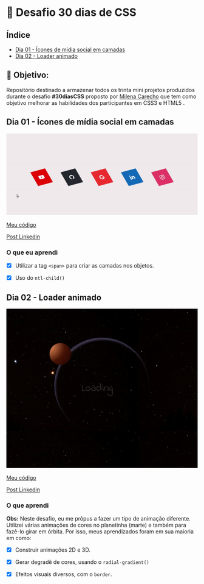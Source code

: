 # :checkered_flag: Desafio 30 dias de CSS

## Índice

- [Dia 01 - Ícones de mídia social em camadas](#Dia-01---Ícones-de-mídia-social-em-camadas)
- [Dia 02 - Loader animado](#Dia-02---Loader-animado)

## :pushpin: Objetivo: 

Repositório destinado a armazenar todos os trinta mini projetos produzidos durante o desafio **#30diasCSS** proposto por [Milena Carecho](https://github.com/MilenaCarecho) que tem como objetivo melhorar as habilidades dos participantes em CSS3 e HTML5 . 

## Dia 01 - Ícones de mídia social em camadas

<img src = "./imagens/desafio1.gif">

[Meu código](https://github.com/LeandraOliveiraS/Desafio30DaysCSS/tree/master/desafios/desafio1)

[Post Linkedin](https://www.linkedin.com/feed/update/urn:li:activity:6692575386414444544/)

### O que eu aprendi

- [X] Utilizar a tag `<span>` para criar as camadas nos objetos.
- [x] Uso do `ntl-child()`


## Dia 02 - Loader animado

<img src = "./imagens/desafio2.gif">

[Meu código](https://github.com/LeandraOliveiraS/Desafio30DaysCSS/tree/master/desafios/desafio2)

[Post Linkedin](https://www.linkedin.com/feed/update/urn:li:activity:6693405761990639616/)

### O que aprendi

**Obs:** Neste desafio, eu me prôpus a fazer um tipo de animação diferente. 
Utilizei várias animações de cores no planetinha (marte) e também para fazê-lo girar em órbita. Por isso, meus aprendizados foram em sua maioria 
em como:

- [X] Construir animações 2D e 3D.
- [X] Gerar degradê de cores, usando o `radial-gradient()`
- [X] Efeitos visuais diversos, com o `border`.


